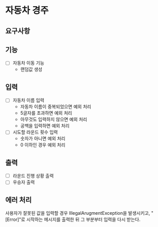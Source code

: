 # 자동차 경주

## 요구사항

## 기능
- [ ] 자동차 이동 기능
  - 랜덤값 생성

## 입력
- [ ] 자동차 이름 입력
  - 자동차 이름이 중복되었으면 예외 처리
  - 5글자를 초과하면 예외 처리
  - 아무것도 입력하지 않으면 예외 처리
  - 공백을 입력하면 예외 처리
- [ ] 시도할 라운드 횟수 입력
  - 숫자가 아니면 예외 처리
  - 0 이하인 경우 예외 처리

## 출력
- [ ] 라운드 진행 상황 출력
- [ ] 우승자 출력

## 에러 처리
사용자가 잘못된 값을 입력할 경우 IllegalArugmentException을 발생시키고, "[Error]"로 시작하는
메시지를 출력한 뒤 그 부분부터 입력을 다시 받는다.
